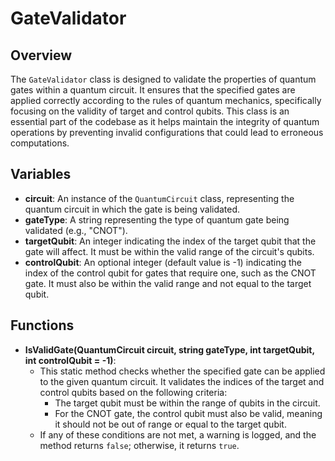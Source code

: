 # GateValidator

## Overview
The `GateValidator` class is designed to validate the properties of quantum gates within a quantum circuit. It ensures that the specified gates are applied correctly according to the rules of quantum mechanics, specifically focusing on the validity of target and control qubits. This class is an essential part of the codebase as it helps maintain the integrity of quantum operations by preventing invalid configurations that could lead to erroneous computations.

## Variables
- **circuit**: An instance of the `QuantumCircuit` class, representing the quantum circuit in which the gate is being validated.
- **gateType**: A string representing the type of quantum gate being validated (e.g., "CNOT").
- **targetQubit**: An integer indicating the index of the target qubit that the gate will affect. It must be within the valid range of the circuit's qubits.
- **controlQubit**: An optional integer (default value is -1) indicating the index of the control qubit for gates that require one, such as the CNOT gate. It must also be within the valid range and not equal to the target qubit.

## Functions
- **IsValidGate(QuantumCircuit circuit, string gateType, int targetQubit, int controlQubit = -1)**: 
  - This static method checks whether the specified gate can be applied to the given quantum circuit. It validates the indices of the target and control qubits based on the following criteria:
    - The target qubit must be within the range of qubits in the circuit.
    - For the CNOT gate, the control qubit must also be valid, meaning it should not be out of range or equal to the target qubit.
  - If any of these conditions are not met, a warning is logged, and the method returns `false`; otherwise, it returns `true`.